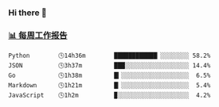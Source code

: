### Hi there 👋

<!-- waka-box start -->
### <a href="https://gist.github.com/b3f90cfdb958d2401b019f821c34c859" target="_blank">📊 每周工作报告</a>
```text
Python        🕓14h36m        ████████████▏░░░░░░░░ 58.2%
JSON          🕓3h37m         ███░░░░░░░░░░░░░░░░░░ 14.4%
Go            🕓1h38m         █▎░░░░░░░░░░░░░░░░░░░  6.5%
Markdown      🕓1h21m         █▏░░░░░░░░░░░░░░░░░░░  5.4%
JavaScript    🕓1h2m          ▉░░░░░░░░░░░░░░░░░░░░  4.2%
```
<!-- waka-box end -->
